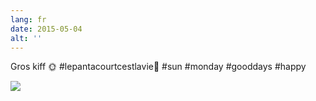 ```yaml
---
lang: fr
date: 2015-05-04
alt: ''
---
```


Gros kiff 🌞 #lepantacourtcestlavie👖 #sun #monday #gooddays #happy

![](/photos/2015-05-04-1430723816.jpg)